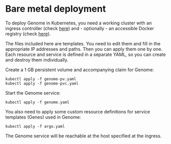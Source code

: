 # Bare metal deployment

To deploy Genome in Kubernetes, you need a working cluster with an ingress controller (check [here](https://kubernetes.github.io/ingress-nginx/deploy/)) and - optionally - an accessible Docker registry (check [here](https://docs.docker.com/registry/deploying/)).

The files included here are templates. You need to edit them and fill in the appropriate IP addresses and paths. Then you can apply them one by one. Each resource and service is defined in a separate YAML, so you can create and destroy them individually.

Create a 1 GB persistent volume and accompanying claim for Genome:
```
kubectl apply -f genome-pv.yaml
kubectl apply -f genome-pvc.yaml
```

Start the Genome service:
```
kubectl apply -f genome.yaml
```

You also need to apply some custom resource definitions for service templates (Genes) used in Genome:
```
kubectl apply -f argo.yaml
```

The Genome service will be reachable at the host specified at the ingress.
